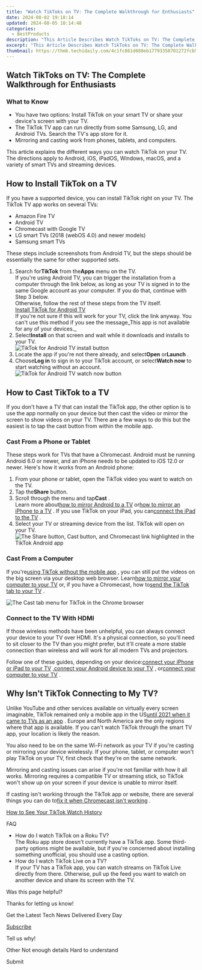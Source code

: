 ```yaml
---
title: "Watch TikToks on TV: The Complete Walkthrough for Enthusiasts"
date: 2024-08-02 19:18:14
updated: 2024-08-05 10:14:48
categories:
  - BestProducts
description: "This Article Describes Watch TikToks on TV: The Complete Walkthrough for Enthusiasts"
excerpt: "This Article Describes Watch TikToks on TV: The Complete Walkthrough for Enthusiasts"
thumbnail: https://thmb.techidaily.com/4c1fc861d688eb17793358701272fcb990bfc951646524d04a51586ab07132c7.jpg
---
```


## Watch TikToks on TV: The Complete Walkthrough for Enthusiasts
### What to Know

* You have two options: Install TikTok on your smart TV or share your device's screen with your TV.
* The TikTok TV app can run directly from some Samsung, LG, and Android TVs. Search the TV's app store for it.
* Mirroring and casting work from phones, tablets, and computers.

 This article explains the different ways you can watch TikTok on your TV. The directions apply to Android, iOS, iPadOS, Windows, macOS, and a variety of smart TVs and streaming devices.

## How to Install TikTok on a TV

 If you have a supported device, you can install TikTok right on your TV. The TikTok TV app works on several TVs:

* Amazon Fire TV
* Android TV
* Chromecast with Google TV
* LG smart TVs (2018 (webOS 4.0) and newer models)
* Samsung smart TVs

 These steps include screenshots from Android TV, but the steps should be essentially the same for other supported sets.

1. Search for**TikTok** from the**Apps** menu on the TV.  
 If you're using Android TV, you can trigger the installation from a computer through the link below, as long as your TV is signed in to the same Google account as your computer. If you do that, continue with Step 3 below.  
 Otherwise, follow the rest of these steps from the TV itself.  
[Install TikTok for Android TV](https://play.google.com/store/apps/details?id=com.tiktok.tv)  
 If you're not sure if this will work for your TV, click the link anyway. You can't use this method if you see the message_This app is not available for any of your devices._
2. Select**Install** on that screen and wait while it downloads and installs to your TV.  
![TikTok for Android TV install button](https://www.lifewire.com/thmb/YGzlU2lNr3u4JFa1Pb0G74lscx4=/1500x0/filters:no_upscale():max_bytes(150000):strip_icc():format(webp)/tiktok-android-tv-play-store-c6eab88ef191402bb4f3a957b2a9f3b8.png)
3. Locate the app if you're not there already, and select**Open** or**Launch** .
4. Choose**Log in** to sign in to your TikTok account, or select**Watch now** to start watching without an account.  
![TikTok for Android TV watch now button](https://www.lifewire.com/thmb/1Q72uLRU-4rMQ57H1toIYs6oYfw=/1500x0/filters:no_upscale():max_bytes(150000):strip_icc():format(webp)/tiktok-android-tv-watch-now-log-in-e860031443804ae59940db9a8b80a1aa.png)

## How to Cast TikTok to a TV

 If you don't have a TV that can install the TikTok app, the other option is to use the app normally on your device but then cast the video or mirror the screen to show videos on your TV. There are a few ways to do this but the easiest is to tap the cast button from within the mobile app.

### Cast From a Phone or Tablet

 These steps work for TVs that have a Chromecast. Android must be running Android 6.0 or newer, and an iPhone needs to be updated to iOS 12.0 or newer. Here's how it works from an Android phone:

1. From your phone or tablet, open the TikTok video you want to watch on the TV.
2. Tap the**Share** button.
3. Scroll through the menu and tap**Cast** .  
 Learn more about[how to mirror Android to a TV](https://www.lifewire.com/mirror-android-to-tv-4768551) or[how to mirror an iPhone to a TV](https://www.lifewire.com/mirror-iphone-to-tv-without-apple-tv-5191227) . If you use TikTok on your iPad, you can[connect the iPad to the TV](https://www.lifewire.com/how-to-connect-the-ipad-to-your-tv-wirelessly-or-with-cables-1994480) .
4. Select your TV or streaming device from the list. TikTok will open on your TV.  
![The Share button, Cast button, and Chromecast link highlighted in the TikTok Android app](https://www.lifewire.com/thmb/BDNnvlbCN-1ldyJqfxADwWEgQXw=/1500x0/filters:no_upscale():max_bytes(150000):strip_icc():format(webp)/tiktok-cast-button-8f03b81f078f4bab8b254edf6f0aadfd.png)

### Cast From a Computer

 If you're[using TikTok without the mobile app](https://www.lifewire.com/watch-tiktok-without-app-5272077) , you can still put the videos on the big screen via your desktop web browser. Learn[how to mirror your computer to your TV](https://www.lifewire.com/mirror-laptop-to-tv-5072966) or, if you have a Chromecast, how to[send the TikTok tab to your TV](https://www.lifewire.com/use-chromecast-to-show-windows-desktop-4129536) .

![The Cast tab menu for TikTok in the Chrome browser](https://www.lifewire.com/thmb/bjNKvLrARsW7z_b6wK__ZlTqVmQ=/1500x0/filters:no_upscale():max_bytes(150000):strip_icc():format(webp)/tiktok-browser-cast-to-tv-e317a2b687034979bbe4776b339ef2b5.png)

### Connect to the TV With HDMI

 If those wireless methods have been unhelpful, you can always connect your device to your TV over HDMI. It's a physical connection, so you'll need to sit closer to the TV than you might prefer, but it'll create a more stable connection than wireless and will work for all modern TVs and projectors.

 Follow one of these guides, depending on your device:[connect your iPhone or iPad to your TV](https://www.lifewire.com/how-to-stream-from-your-ipad-or-iphone-to-your-tv-4164117) ,[connect your Android device to your TV](https://www.lifewire.com/connect-android-smartphone-tablet-to-tv-4129341) , or[connect your computer to your TV](https://www.lifewire.com/connecting-a-computer-to-tv-817478) .

## Why Isn't TikTok Connecting to My TV?

 Unlike YouTube and other services available on virtually every screen imaginable, TikTok remained only a mobile app in the US[until 2021 when it came to TVs as an app](https://newsroom.tiktok.com/en-us/tiktok-tv) . Europe and North America are the only regions where that app is available. If you can't watch TikTok through the smart TV app, your location is likely the reason.

 You also need to be on the same Wi-Fi network as your TV if you're casting or mirroring your device wirelessly. If your phone, tablet, or computer won't play TikTok on your TV, first check that they're on the same network.

 Mirroring and casting issues can arise if you're not familiar with how it all works. Mirroring requires a compatible TV or streaming stick, so TikTok won't show up on your screen if your device is unable to mirror itself.

 If casting isn't working through the TikTok app or website, there are several things you can do to[fix it when Chromecast isn't working](https://www.lifewire.com/how-to-fix-chromecast-when-it-isn-t-working-4628327) .  

[How to See Your TikTok Watch History](https://www.lifewire.com/see-tiktok-watch-history-7570280)

 FAQ

* How do I watch TikTok on a Roku TV?  
 The Roku app store doesn't currently have a TikTok app. Some third-party options might be available, but if you're concerned about installing something unofficial, you should use a casting option.
* How do I watch TikTok Live on a TV?  
 If your TV has a TikTok app, you can watch streams on TikTok Live directly from there. Otherwise, pull up the feed you want to watch on another device and share its screen with the TV.

Was this page helpful?

Thanks for letting us know!

 Get the Latest Tech News Delivered Every Day

[Subscribe](https://www.lifewire.com/#)

Tell us why!

 Other  Not enough details  Hard to understand

 Submit

<ins class="adsbygoogle"
     style="display:block"
     data-ad-format="autorelaxed"
     data-ad-client="ca-pub-7571918770474297"
     data-ad-slot="1223367746"></ins>



<ins class="adsbygoogle"
     style="display:block"
     data-ad-client="ca-pub-7571918770474297"
     data-ad-slot="8358498916"
     data-ad-format="auto"
     data-full-width-responsive="true"></ins>
